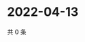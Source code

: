 # 2022-04-13

共 0 条

<!-- BEGIN WEIBO -->
<!-- 最后更新时间 Wed Apr 13 2022 07:12:57 GMT+0800 (China Standard Time) -->

<!-- END WEIBO -->
